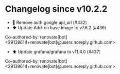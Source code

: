 # Changelog since v10.2.2
- 💄 Remove auth.google api_url (#432) 
- ⬆️ Update Add-on base image to v7.6.2 (#436)

Co-authored-by: renovate[bot] <29139614+renovate[bot]@users.noreply.github.com> 
- ⬆️ Update grafana/grafana to v11.4.0 (#437)

Co-authored-by: renovate[bot] <29139614+renovate[bot]@users.noreply.github.com> 
